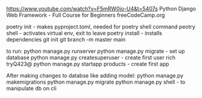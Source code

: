 https://www.youtube.com/watch?v=F5mRW0jo-U4&t=5407s
Python Django Web Framework - Full Course for Beginners
freeCodeCamp.org

poetry init - makes pyproject.toml, needed for poetry shell command
peotry shell - activates virtual env, exit to leave
poetry install - installs dependencies
git init
git branch -m master main

to run:
python manage.py runserver
python manage.py migrate - set up database
python manage.py createsuperuser - create first user rich tryQ423@
python manage.py startapp products - create first app

After making changes to databse like adding model:
python manage.py makemigrations
python manage.py migrate
python manage.py shell - to manipulate db on cli

